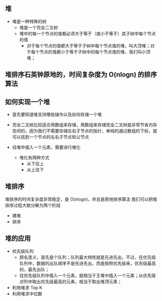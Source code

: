 ## 堆
- 堆是一种特殊的树
  - 堆是一个完全二叉树
  - 堆中的每一个节点的值都必须大于等于（或小于等于）其子树中每个节点的值
    - 对于每个节点的值都大于等于子树中每个节点值的堆，叫大顶堆；对于每个节点的值都小于等于子树中的每个节点值的堆，我们叫小顶堆；
## 堆排序石英钟原地的，时间复杂度为 O(nlogn) 的排序算法

## 如何实现一个堆
- 首先要知道堆支持哪些操作以及如何存储一个堆
- 完全二叉树比较适合用数组来存储，用数组来存储完全二叉树是非常节省内存空间的，因为我们不需要存储左右子节点的指针，单纯的通过数组的下标，就可以找到一个节点的左右子节点和父节点

- 往堆中插入一个元素，需要进行堆化
  - 堆化有两种方式
    - 从下往上
    - 从上往下

## 堆排序
堆排序的时间复杂度非常稳定，是 O(nlogn)，并且是原地排序算法
我们可以把堆排序过程大致分解为两个阶段
- 建堆
- 排序

## 堆的应用
- 优先级队列
  - 顾名思义，首先是个队列；队列最大特性就是先进先出，不过，在优先级队列中，数据的出队顺序不是先进先出，而是按照优先级来，优先级最高的，最先出队；
  - 往优先级队列中插入一个元素，就相当于王堆中插入一个元素；从优先级对列中取出优先级最高的元素，相当于取出堆顶元素；
- 利用堆求 Top K
- 利用堆求中位数